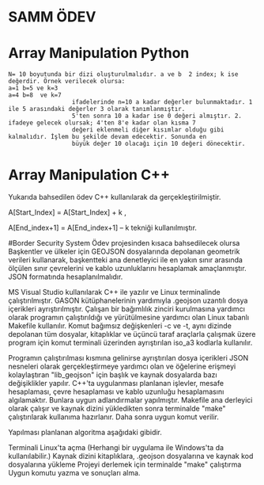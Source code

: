# SAMM ÖDEV
# Array Manipulation Python
    N= 10 boyutunda bir dizi oluşturulmalıdır. a ve b  2 index; k ise değerdir. Örnek verilecek olursa:
    a=1 b=5 ve k=3 
    a=4 b=8  ve k=7  
                      ifadelerinde n=10 a kadar değerler bulunmaktadır. 1 ile 5 arasındaki değerler 3 olarak tanımlanmıştır.
                      5'ten sonra 10 a kadar ise 0 değeri almıştır. 2. ifadeye gelecek olursak; 4'ten 8'e kadar olan kısma 7
                      değeri eklenmeli diğer kısımlar olduğu gibi kalmalıdır. İşlem bu şekilde devam edecektir. Sonunda en
                      büyük değer 10 olacağı için 10 değeri dönecektir.
                      
# Array Manipulation C++ 

Yukarıda bahsedilen ödev C++ kullanılarak da gerçekleştirilmiştir.

 A[Start_Index] = A[Start_Index] + k ,
 
 A[End_index+1] =  A[End_index+1] –  k    tekniği kullanılmıştır.
    
#Border Security System
Ödev projesinden kısaca bahsedilecek olursa Başkentler ve ülkeler için GEOJSON dosyalarında depolanan geometrik verileri kullanarak, başkentteki ana denetleyici ile en yakın sınır arasında ölçülen sınır çevrelerini ve kablo uzunluklarını hesaplamak amaçlanmıştır.
JSON formatında hesaplanılmalıdır. 

MS Visual Studio kullanılarak C++ ile yazılır ve Linux terminalinde çalıştırılmıştır. GASON kütüphanelerinin yardımıyla .geojson uzantılı dosya içerikleri ayrıştırılmıştır. 
Çalışan bir bağımlılık zinciri kurulmasına yardımcı olarak programın çalıştırıldığı ve yürütülmesine yardımcı olan Linux tabanlı Makefile kullanılır. Komut bağımsız değişkenleri -c ve -t, aynı dizinde depolanan tüm dosyalar, kitaplıklar ve üçüncü taraf araçlarla çalışmak üzere program için komut terminali üzerinden ayrıştırılan iso_a3 kodlarla kullanılır.

Programın çalıştırılması kısmına gelinirse ayrıştırılan dosya içerikleri JSON nesneleri olarak gerçekleştirmeye yardımcı olan ve öğelerine erişmeyi kolaylaştıran  "lib_geojson" için başlık ve kaynak dosyalarda bazı değişiklikler yapılır.  C++'ta uygulanması planlanan işlevler, mesafe hesaplaması, çevre hesaplaması ve kablo uzunluğu hesaplamasını algılamaktır. Bunlara uygun adlandırmalar yapılmıştır. Makefile ana derleyici olarak çalışır ve kaynak dizini yükledikten sonra terminalde "make" çalıştırılarak kullanıma hazırlanır. Daha sonra uygun komut verilir. 

Yapılması planlanan algoritma aşağıdaki gibidir.

Terminali Linux'ta açma (Herhangi bir uygulama ile Windows'ta da kullanılabilir.)
Kaynak dizini kitaplıklara, .geojson dosyalarına ve kaynak kod dosyalarına yükleme
Projeyi derlemek için terminalde "make" çalıştırma
Uygun komutu yazma ve sonuçları alma.
